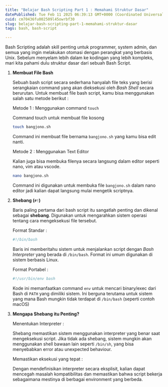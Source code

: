 ```yaml
---
title: "Belajar Bash Scripting Part 1 : Memahami Struktur Dasar"
datePublished: Tue Feb 11 2025 06:39:13 GMT+0000 (Coordinated Universal Time)
cuid: cm70436fu002509l45owrbf30
slug: belajar-bash-scripting-part-1-memahami-struktur-dasar
tags: bash, bash-script

---
```


Bash Scripting adalah skill penting untuk programmer, system admin, dan semua yang ingin melakukan otomasi dengan perangkat yang berbasis Unix. Sebelum menyelam lebih dalam ke kodingan yang lebih kompleks, mari kita pahami dulu struktur dasar dari sebuah Bash Script.

1. **Membuat File Bash**
    
    Sebuah bash script secara sederhana hanyalah file teks yang berisi serangkaian command yang akan dieksekusi oleh *Bash Shell* secara berurutan. Untuk membuat file bash script, kamu bisa menggunakan salah satu metode berikut :
    
    Metode 1 : Menggunakan command `touch`
    
    Command touch untuk membuat file kosong
    
    ```bash
    touch bangjono.sh
    ```
    
    Command ini membuat file bernama `bangjono.sh` yang kamu bisa edit nanti.
    
    Metode 2 : Menggunakan Text Editor
    
    Kalian juga bisa membuka filenya secara langsung dalam editor seperti nano, vim atau vscode.
    
    ```bash
    nano bangjono.sh
    ```
    
    Command ini digunakan untuk membuka file `bangjono.sh` dalam nano editor jadi kalian dapat langsung mulai mengetik scriptnya.
    
2. **Shebang (**`#!`**)**
    
    Baris paling pertama dari bash script itu sangatlah penting dan dikenal sebagai **shebang**. Digunakan untuk mengarahkan sistem operasi tentang cara mengeksekusi file tersebut.
    
    Format Standar :
    
    ```bash
    #!/bin/bash
    ```
    
    Baris ini memberitahu sistem untuk menjalankan script dengan *Bash Interpreter* yang berada di `/bin/bash`. Format ini umum digunakan di sistem berbasis Linux.
    
    Format Portabel :
    
    ```bash
    #!/usr/bin/env bash
    ```
    
    Kode ini memanfaatkan command `env` untuk mencari binary/exec dari Bash di `PATH` yang dimiliki sistem. Ini berguna terutama untuk sistem yang mana Bash mungkin tidak terdapat di `/bin/bash` (seperti contoh macOS)
    
3. **Mengapa Shebang itu Penting?**
    
    Menentukan Interpreter :
    
    Shebang memastikan sistem menggunakan interpreter yang benar saat mengeksekusi script. Jika tidak ada shebang, sistem mungkin akan menggunakan shell bawaan lain seperti `/bin/sh`, yang bisa menyebabkan error atau unexpected behaviour.
    
    Memastikan eksekusi yang tepat :
    
    Dengan mendefinisikan interpreter secara eksplisit, kalian dapat mencegah masalah kompatibilitas dan memastikan bahwa script bekerja sebagaimana mestinya di berbagai environment yang berbeda.